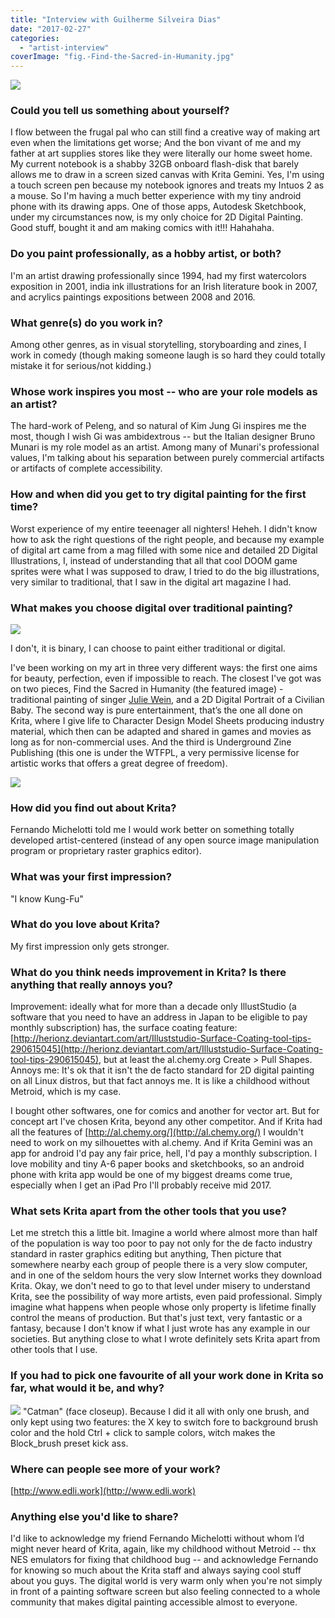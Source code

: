 ```yaml
---
title: "Interview with Guilherme Silveira Dias"
date: "2017-02-27"
categories: 
  - "artist-interview"
coverImage: "fig.-Find-the-Sacred-in-Humanity.jpg"
---
```


![](/images/posts/2017/fig.-Find-the-Sacred-in-Humanity.jpg)

### Could you tell us something about yourself?

I flow between the frugal pal who can still find a creative way of making art even when the limitations get worse; And the bon vivant of me and my father at art supplies stores like they were literally our home sweet home. My current notebook is a shabby 32GB onboard flash-disk that barely allows me to draw in a screen sized canvas with Krita Gemini. Yes, I'm using a touch screen pen because my notebook ignores and treats my Intuos 2 as a mouse. So I'm having a much better experience with my tiny android phone with its drawing apps. One of those apps, Autodesk Sketchbook, under my circumstances now, is my only choice for 2D Digital Painting. Good stuff, bought it and am making comics with it!!! Hahahaha.

### Do you paint professionally, as a hobby artist, or both?

I'm an artist drawing professionally since 1994, had my first watercolors exposition in 2001, india ink illustrations for an Irish literature book in 2007, and acrylics paintings expositions between 2008 and 2016.

### What genre(s) do you work in?

Among other genres, as in visual storytelling, storyboarding and zines, I work in comedy (though making someone laugh is so hard they could totally mistake it for serious/not kidding.)

### Whose work inspires you most -- who are your role models as an artist?

The hard-work of Peleng, and so natural of Kim Jung Gi inspires me the most, though I wish Gi was ambidextrous -- but the Italian designer Bruno Munari is my role model as an artist. Among many of Munari's professional values, I'm talking about his separation between purely commercial artifacts or artifacts of complete accessibility.

### How and when did you get to try digital painting for the first time?

Worst experience of my entire teeenager all nighters! Heheh. I didn't know how to ask the right questions of the right people, and because my example of digital art came from a mag filled with some nice and detailed 2D Digital Illustrations, I, instead of understanding that all that cool DOOM game sprites were what I was supposed to draw, I tried to do the big illustrations, very similar to traditional, that I saw in the digital art magazine I had.

### What makes you choose digital over traditional painting?

![](/images/posts/2017/fig.-Character-Design-Model-Sheet-C.jpg)

I don't, it is binary, I can choose to paint either traditional or digital.

I've been working on my art in three very different ways: the first one aims for beauty, perfection, even if impossible to reach. The closest I've got was on two pieces, Find the Sacred in Humanity (the featured image) - traditional painting of singer [Julie Wein](http://juliewein.com/), and a 2D Digital Portrait of a Civilian Baby. The second way is pure entertainment, that’s the one all done on Krita, where I give life to Character Design Model Sheets producing industry material, which then can be adapted and shared in games and movies as long as for non-commercial uses. And the third is Underground Zine Publishing (this one is under the WTFPL, a very permissive license for artistic works that offers a great degree of freedom).

![](/images/posts/2017/fig.-2D-Digital-Portrait-of-a-Civilian-Baby.jpg)

### How did you find out about Krita?

Fernando Michelotti told me I would work better on something totally developed artist-centered (instead of any open source image manipulation program or proprietary raster graphics editor).

### What was your first impression?

"I know Kung-Fu"

### What do you love about Krita?

My first impression only gets stronger.

### What do you think needs improvement in Krita? Is there anything that really annoys you?

Improvement: ideally what for more than a decade only IllustStudio (a software that you need to have an address in Japan to be eligible to pay monthly subscription) has, the surface coating feature: [http://herionz.deviantart.com/art/Illuststudio-Surface-Coating-tool-tips-290615045](http://herionz.deviantart.com/art/Illuststudio-Surface-Coating-tool-tips-290615045), but at least the al.chemy.org Create > Pull Shapes. Annoys me: It's ok that it isn't the de facto standard for 2D digital painting on all Linux distros, but that fact annoys me. It is like a childhood without Metroid, which is my case.

I bought other softwares, one for comics and another for vector art. But for concept art I've chosen Krita, beyond any other competitor. And if Krita had all the features of [http://al.chemy.org/](http://al.chemy.org/) I wouldn't need to work on my silhouettes with al.chemy. And if Krita Gemini was an app for android I'd pay any fair price, hell, I'd pay a monthly subscription. I love mobility and tiny A-6 paper books and sketchbooks, so an android phone with krita app would be one of my biggest dreams come true, especially when I get an iPad Pro I'll probably receive mid 2017.

### What sets Krita apart from the other tools that you use?

Let me stretch this a little bit. Imagine a world where almost more than half of the population is way too poor to pay not only for the de facto industry standard in raster graphics editing but anything, Then picture that somewhere nearby each group of people there is a very slow computer, and in one of the seldom hours the very slow Internet works they download Krita. Okay, we don't need to go to that level under misery to understand Krita, see the possibility of way more artists, even paid professional. Simply imagine what happens when people whose only property is lifetime finally control the means of production. But that's just text, very fantastic or a fantasy, because I don't know if what I just wrote has any example in our societies. But anything close to what I wrote definitely sets Krita apart from other tools that I use.

### If you had to pick one favourite of all your work done in Krita so far, what would it be, and why?

![](/images/posts/2017/fig.-catman.png) "Catman" (face closeup). Because I did it all with only one brush, and only kept using two features: the X key to switch fore to background brush color and the hold Ctrl + click to sample colors, witch makes the Block_brush preset kick ass.

### Where can people see more of your work?

[http://www.edli.work](http://www.edli.work)

### Anything else you'd like to share?

I'd like to acknowledge my friend Fernando Michelotti without whom I’d might never heard of Krita, again, like my childhood without Metroid -- thx NES emulators for fixing that childhood bug -- and acknowledge Fernando for knowing so much about the Krita staff and always saying cool stuff about you guys. The digital world is very warm only when you're not simply in front of a painting software screen but also feeling connected to a whole community that makes digital painting accessible almost to everyone.
